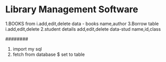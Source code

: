 # Library Management Software

1.BOOKS from 
   i.add,edit,delete
	data - books name,author
3.Borrow table
	i.add,edit,delete
2.student details
   add,edit,delete
	data-stud name,id,class

########
1. import my sql
2. fetch from database $ set to table

